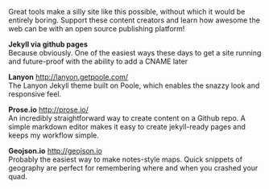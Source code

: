 Great tools make a silly site like this possible, without which it would be entirely boring. Support these content creators and learn how awesome the web can be with an open source publishing platform!

**Jekyll via github pages**  
Because obviously. One of the easiest ways these days to get a site running and future-proof with the ability to add a CNAME later

**Lanyon** http://lanyon.getpoole.com/  
The Lanyon Jekyll theme built on Poole, which enables the snazzy look and responsive feel.

**Prose.io** http://prose.io/  
An incredibly straightforward way to create content on a Github repo. A simple markdown editor makes it easy to create jekyll-ready pages and keeps my workflow simple.

**Geojson.io** http://geojson.io  
Probably the easiest way to make notes-style maps. Quick snippets of geography are perfect for remembering where and when you crashed your quad.
